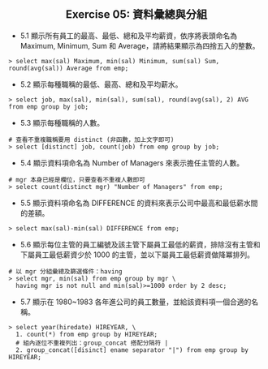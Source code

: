 <h2 align="center">Exercise 05: 資料彙總與分組</h2>

- 5.1 顯示所有員工的最高、最低、總和及平均薪資，依序將表頭命名為 Maximum, Minimum, Sum 和 Average，請將結果顯示為四捨五入的整數。
```mysql
> select max(sal) Maximum, min(sal) Minimum, sum(sal) Sum, round(avg(sal)) Average from emp;
```

- 5.2 顯示每種職稱的最低、最高、總和及平均薪水。
```mysql
> select job, max(sal), min(sal), sum(sal), round(avg(sal), 2) AVG from emp group by job;
```

- 5.3 顯示每種職稱的人數。
```mysql
# 查看不重複職稱要用 distinct (非函數，加上文字即可)
> select [distinct] job, count(job) from emp group by job;
```

- 5.4 顯示資料項命名為 Number of Managers 來表示擔任主管的人數。
```mysql
# mgr 本身已經是欄位，只要查看不重複人數即可
> select count(distinct mgr) "Number of Managers" from emp;
```

- 5.5 顯示資料項命名為 DIFFERENCE 的資料來表示公司中最高和最低薪水間的差額。
```mysql
> select max(sal)-min(sal) DIFFERENCE from emp;
```

- 5.6 顯示每位主管的員工編號及該主管下屬員工最低的薪資，排除沒有主管和下屬員工最低薪資少於 1000 的主管，並以下屬員工最低薪資做降冪排列。
```mysql
# 以 mgr 分組彙總及篩選條件：having
> select mgr, min(sal) from emp group by mgr \
  having mgr is not null and min(sal)>=1000 order by 2 desc;
```

- 5.7 顯示在 1980~1983 各年進公司的員工數量，並給該資料項一個合適的名稱。
```mysql
> select year(hiredate) HIREYEAR, \
  1. count(*) from emp group by HIREYEAR;
  # 組內逐位不重複列出：group_concat 搭配分隔符 |
  2. group_concat([disinct] ename separator "|") from emp group by HIREYEAR;
```
